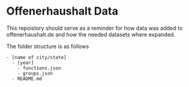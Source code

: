 # Offenerhaushalt Data
This repoistory should serve as a reminder for how data was added to offenerhaushalt.de and how the needed datasets where expanded.

The folder structure is as follows
```
- [name of city/state]
  - [year]
    - functions.json
    - groups.json
  - README.md
```

